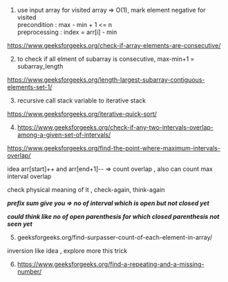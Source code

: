1) use input array for visited array => O(1), mark element negative for visited \
precondition : max - min + 1 <= n \
preprocessing : index = arr[i] - min

https://www.geeksforgeeks.org/check-if-array-elements-are-consecutive/


2) to check if all elment of subarray is consecutive, max-min+1 = subarray_length

https://www.geeksforgeeks.org/length-largest-subarray-contiguous-elements-set-1/

3) recursive call stack variable to iterative stack 

https://www.geeksforgeeks.org/iterative-quick-sort/    

4) https://www.geeksforgeeks.org/check-if-any-two-intervals-overlap-among-a-given-set-of-intervals/

https://www.geeksforgeeks.org/find-the-point-where-maximum-intervals-overlap/

idea arr[start]++ and arr[end+1]-- => count overlap , also can count max interval overlap

check physical meaning of it , check-again, think-again

***prefix sum give you => no of interval which is open but not closed yet***

***could think like no of open parenthesis for which closed parenthesis not seen yet***

5) geeksforgeeks.org/find-surpasser-count-of-each-element-in-array/ 

inversion like idea , explore more this trick

6) https://www.geeksforgeeks.org/find-a-repeating-and-a-missing-number/

